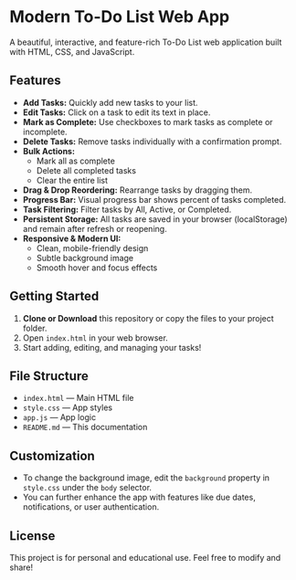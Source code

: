 # Modern To-Do List Web App

A beautiful, interactive, and feature-rich To-Do List web application built with HTML, CSS, and JavaScript.

## Features

- **Add Tasks:** Quickly add new tasks to your list.
- **Edit Tasks:** Click on a task to edit its text in place.
- **Mark as Complete:** Use checkboxes to mark tasks as complete or incomplete.
- **Delete Tasks:** Remove tasks individually with a confirmation prompt.
- **Bulk Actions:**
  - Mark all as complete
  - Delete all completed tasks
  - Clear the entire list
- **Drag & Drop Reordering:** Rearrange tasks by dragging them.
- **Progress Bar:** Visual progress bar shows percent of tasks completed.
- **Task Filtering:** Filter tasks by All, Active, or Completed.
- **Persistent Storage:** All tasks are saved in your browser (localStorage) and remain after refresh or reopening.
- **Responsive & Modern UI:**
  - Clean, mobile-friendly design
  - Subtle background image
  - Smooth hover and focus effects

## Getting Started

1. **Clone or Download** this repository or copy the files to your project folder.
2. Open `index.html` in your web browser.
3. Start adding, editing, and managing your tasks!

## File Structure

- `index.html` — Main HTML file
- `style.css` — App styles
- `app.js` — App logic
- `README.md` — This documentation

## Customization
- To change the background image, edit the `background` property in `style.css` under the `body` selector.
- You can further enhance the app with features like due dates, notifications, or user authentication.

## License

This project is for personal and educational use. Feel free to modify and share!
